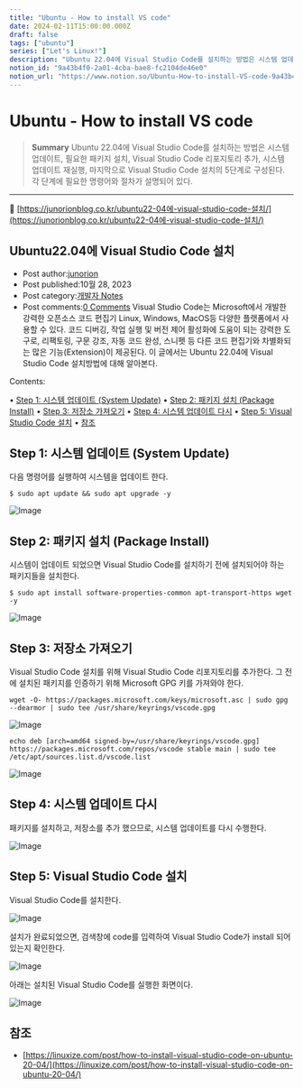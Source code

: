 ```yaml
---
title: "Ubuntu - How to install VS code"
date: 2024-02-11T15:00:00.000Z
draft: false
tags: ["ubuntu"]
series: ["Let's Linux!"]
description: "Ubuntu 22.04에 Visual Studio Code를 설치하는 방법은 시스템 업데이트, 필요한 패키지 설치, Visual Studio Code 리포지토리 추가, 시스템 업데이트 재실행, 마지막으로 Visual Studio Code 설치의 5단계로 구성된다. 각 단계에 필요한 명령어와 절차가 설명되어 있다."
notion_id: "9a43b4f0-2a01-4cba-bae8-fc2104de46e0"
notion_url: "https://www.notion.so/Ubuntu-How-to-install-VS-code-9a43b4f02a014cbabae8fc2104de46e0"
---
```


# Ubuntu - How to install VS code

> **Summary**
> Ubuntu 22.04에 Visual Studio Code를 설치하는 방법은 시스템 업데이트, 필요한 패키지 설치, Visual Studio Code 리포지토리 추가, 시스템 업데이트 재실행, 마지막으로 Visual Studio Code 설치의 5단계로 구성된다. 각 단계에 필요한 명령어와 절차가 설명되어 있다.

---

🔗 [https://junorionblog.co.kr/ubuntu22-04에-visual-studio-code-설치/](https://junorionblog.co.kr/ubuntu22-04에-visual-studio-code-설치/)

## Ubuntu22.04에 Visual Studio Code 설치

- Post author:[junorion](https://junorionblog.co.kr/author/june-ho/)
- Post published:10월 28, 2023
- Post category:[개발자 Notes](https://junorionblog.co.kr/category/%ea%b0%9c%eb%b0%9c%ec%9e%90-notes/)
- Post comments:[0 Comments](https://junorionblog.co.kr/ubuntu22-04%ec%97%90-visual-studio-code-%ec%84%a4%ec%b9%98/#respond)
Visual Studio Code는 Microsoft에서 개발한 강력한 오픈소스 코드 편집기 Linux, Windows, 
MacOS등 다양한 플랫폼에서 사용할 수 있다. 코드 디버깅, 작업 실행 및 버전 제어 활성화에 도움이 되는 강력한 도구로, 
리팩토링, 구문 강조, 자동 코드 완성, 스니펫 등 다른 코드 편집기와 차별화되는 많은 기능(Extension)이 제공된다.  이
 글에서는 Ubuntu 22.04에 Visual Studio Code 설치방법에 대해 알아본다.

Contents:

• [Step 1: 시스템 업데이트 (System Update)](https://junorionblog.co.kr/ubuntu22-04%EC%97%90-visual-studio-code-%EC%84%A4%EC%B9%98/#Step_1_%EC%8B%9C%EC%8A%A4%ED%85%9C_%EC%97%85%EB%8D%B0%EC%9D%B4%ED%8A%B8_System_Update)
• [Step 2: 패키지 설치 (Package Install)](https://junorionblog.co.kr/ubuntu22-04%EC%97%90-visual-studio-code-%EC%84%A4%EC%B9%98/#Step_2_%ED%8C%A8%ED%82%A4%EC%A7%80_%EC%84%A4%EC%B9%98_Package_Install)
• [Step 3: 저장소 가져오기](https://junorionblog.co.kr/ubuntu22-04%EC%97%90-visual-studio-code-%EC%84%A4%EC%B9%98/#Step_3_%EC%A0%80%EC%9E%A5%EC%86%8C_%EA%B0%80%EC%A0%B8%EC%98%A4%EA%B8%B0)
• [Step 4: 시스템 업데이트 다시](https://junorionblog.co.kr/ubuntu22-04%EC%97%90-visual-studio-code-%EC%84%A4%EC%B9%98/#Step_4_%EC%8B%9C%EC%8A%A4%ED%85%9C_%EC%97%85%EB%8D%B0%EC%9D%B4%ED%8A%B8_%EB%8B%A4%EC%8B%9C)
• [Step 5: Visual Studio Code 설치](https://junorionblog.co.kr/ubuntu22-04%EC%97%90-visual-studio-code-%EC%84%A4%EC%B9%98/#Step_5_Visual_Studio_Code_%EC%84%A4%EC%B9%98)
• [참조](https://junorionblog.co.kr/ubuntu22-04%EC%97%90-visual-studio-code-%EC%84%A4%EC%B9%98/#%EC%B0%B8%EC%A1%B0)

## Step 1: 시스템 업데이트 (System Update)

다음 명령어를 실행하여 시스템을 업데이트 한다.

```plain text
$ sudo apt update && sudo apt upgrade -y
```

![Image](https://junorionblog.co.kr/wp-content/uploads/2023/10/image-90-optimized.png)

## Step 2: 패키지 설치 (Package Install)

시스템이 업데이트 되었으면 Visual Studio Code를 설치하기 전에 설치되어야 하는 패키지들을 설치한다.

```plain text
$ sudo apt install software-properties-common apt-transport-https wget -y
```

![Image](https://junorionblog.co.kr/wp-content/uploads/2023/10/image-91-1024x297-optimized.png)

## Step 3: 저장소 가져오기

Visual Studio Code 설치를 위해 Visual Studio Code 리포지토리를 추가한다. 그 전에 설치된 패키지를 인증하기 위해 Microsoft GPG 키를 가져와야 한다.

```plain text
wget -O- https://packages.microsoft.com/keys/microsoft.asc | sudo gpg --dearmor | sudo tee /usr/share/keyrings/vscode.gpg
```

![Image](https://junorionblog.co.kr/wp-content/uploads/2023/10/image-98-1024x188-optimized.png)

```plain text
echo deb [arch=amd64 signed-by=/usr/share/keyrings/vscode.gpg] https://packages.microsoft.com/repos/vscode stable main | sudo tee /etc/apt/sources.list.d/vscode.list
```

![Image](https://junorionblog.co.kr/wp-content/uploads/2023/10/image-99-1024x46-optimized.png)

## Step 4: 시스템 업데이트 다시

패키지를 설치하고, 저장소를 추가 했으므로, 시스템 업데이트를 다시 수행한다.

![Image](https://junorionblog.co.kr/wp-content/uploads/2023/10/image-94-optimized.png)

## Step 5: Visual Studio Code 설치

Visual Studio Code를 설치한다.

![Image](https://junorionblog.co.kr/wp-content/uploads/2023/10/image-95-1024x295-optimized.png)

설치가 완료되었으면, 검색창에 code를 입력하여 Visual Studio Code가 install 되어 있는지 확인한다.

![Image](https://junorionblog.co.kr/wp-content/uploads/2023/10/image-96-optimized.png)

아래는 설치된 Visual Studio Code를 실행한 화면이다.

![Image](https://junorionblog.co.kr/wp-content/uploads/2023/10/image-97-1024x562-optimized.png)

## 참조

- [https://linuxize.com/post/how-to-install-visual-studio-code-on-ubuntu-20-04/](https://linuxize.com/post/how-to-install-visual-studio-code-on-ubuntu-20-04/)
